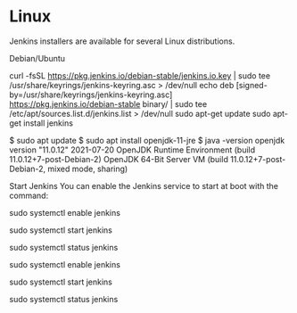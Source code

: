 # Linux 

Jenkins installers are available for several Linux distributions.

Debian/Ubuntu

curl -fsSL https://pkg.jenkins.io/debian-stable/jenkins.io.key | sudo tee \
  /usr/share/keyrings/jenkins-keyring.asc > /dev/null
echo deb [signed-by=/usr/share/keyrings/jenkins-keyring.asc] \
  https://pkg.jenkins.io/debian-stable binary/ | sudo tee \
  /etc/apt/sources.list.d/jenkins.list > /dev/null
sudo apt-get update
sudo apt-get install jenkins


$ sudo apt update
$ sudo apt install openjdk-11-jre
$ java -version
openjdk version "11.0.12" 2021-07-20
OpenJDK Runtime Environment (build 11.0.12+7-post-Debian-2)
OpenJDK 64-Bit Server VM (build 11.0.12+7-post-Debian-2, mixed mode, sharing)



Start Jenkins
You can enable the Jenkins service to start at boot with the command:


sudo systemctl enable jenkins


sudo systemctl start jenkins


sudo systemctl status jenkins


sudo systemctl enable jenkins

sudo systemctl start jenkins

sudo systemctl status jenkins

